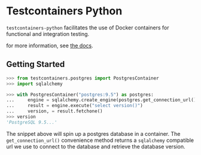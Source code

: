 # Testcontainers Python

`testcontainers-python` facilitates the use of Docker containers for functional and integration testing. 

for more information, see [the docs][readthedocs].

[readthedocs]: https://testcontainers-python.readthedocs.io/en/latest/

## Getting Started

```python
>>> from testcontainers.postgres import PostgresContainer
>>> import sqlalchemy

>>> with PostgresContainer("postgres:9.5") as postgres:
...     engine = sqlalchemy.create_engine(postgres.get_connection_url())
...     result = engine.execute("select version()")
...     version, = result.fetchone()
>>> version
'PostgreSQL 9.5...'
```

The snippet above will spin up a postgres database in a container. The `get_connection_url()` convenience method returns a `sqlalchemy` compatible url we use to connect to the database and retrieve the database version.
